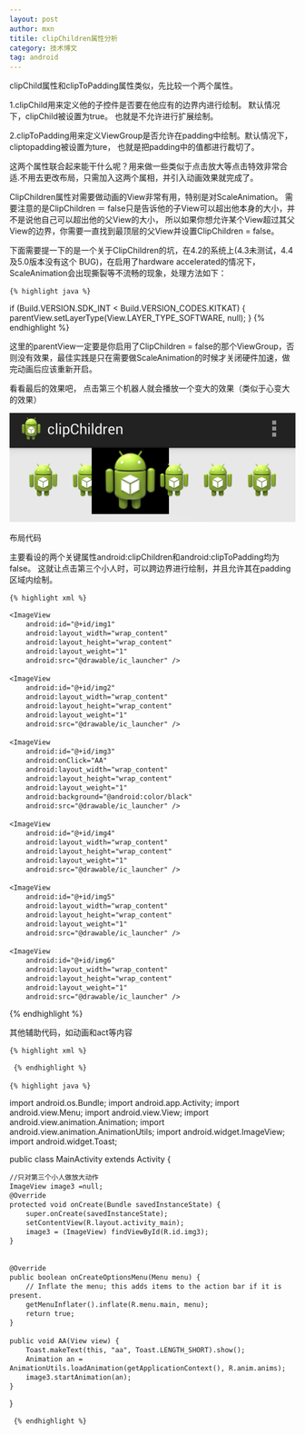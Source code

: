 ```yaml
---
layout: post
author: mxn
titile: clipChildren属性分析
category: 技术博文
tag: android
---
```


clipChild属性和clipToPadding属性类似，先比较一个两个属性。

1.clipChild用来定义他的子控件是否要在他应有的边界内进行绘制。 默认情况下，clipChild被设置为true。 也就是不允许进行扩展绘制。

2.clipToPadding用来定义ViewGroup是否允许在padding中绘制。默认情况下，cliptopadding被设置为ture， 也就是把padding中的值都进行裁切了。

这两个属性联合起来能干什么呢？用来做一些类似于点击放大等点击特效非常合适.不用去更改布局，只需加入这两个属相，并引入动画效果就完成了。

ClipChildren属性对需要做动画的View非常有用，特别是对ScaleAnimation。
需要注意的是ClipChildren ＝ false只是告诉他的子View可以超出他本身的大小，并不是说他自己可以超出他的父View的大小，
所以如果你想允许某个View超过其父View的边界，你需要一直找到最顶层的父View并设置ClipChildren = false。

下面需要提一下的是一个关于ClipChildren的坑，在4.2的系统上(4.3未测试，4.4及5.0版本没有这个 BUG)，在启用了hardware accelerated的情况下，
ScaleAnimation会出现撕裂等不流畅的现象，处理方法如下：

    {% highlight java %}
if (Build.VERSION.SDK_INT < Build.VERSION_CODES.KITKAT) {
    parentView.setLayerType(View.LAYER_TYPE_SOFTWARE, null);
 }
    {% endhighlight %}

这里的parentView一定要是你启用了ClipChildren = false的那个ViewGroup，否则没有效果，最佳实践是只在需要做ScaleAnimation的时候才关闭硬件加速，做完动画后应该重新开启。

<!-- more -->

看看最后的效果吧， 点击第三个机器人就会播放一个变大的效果（类似于心变大的效果）

![](https://raw.githubusercontent.com/mxn21/mxn21.github.io/master/public/img/img114.png)

布局代码

主要看设的两个关键属性android:clipChildren和android:clipToPadding均为false。
这就让点击第三个小人时，可以跨边界进行绘制，并且允许其在padding区域内绘制。

    {% highlight xml %}

<LinearLayout xmlns:android="http://schemas.android.com/apk/res/android"
    xmlns:tools="http://schemas.android.com/tools"
    android:layout_width="match_parent"
    android:layout_height="match_parent"
    android:paddingBottom="@dimen/activity_vertical_margin"
    android:paddingLeft="@dimen/activity_horizontal_margin"
    android:paddingRight="@dimen/activity_horizontal_margin"
    android:paddingTop="@dimen/activity_vertical_margin"
    tools:context=".MainActivity"
    android:clipChildren="false"
    android:clipToPadding="false">

    <ImageView
        android:id="@+id/img1"
        android:layout_width="wrap_content"
        android:layout_height="wrap_content"
        android:layout_weight="1"
        android:src="@drawable/ic_launcher" />

    <ImageView
        android:id="@+id/img2"
        android:layout_width="wrap_content"
        android:layout_height="wrap_content"
        android:layout_weight="1"
        android:src="@drawable/ic_launcher" />

    <ImageView
        android:id="@+id/img3"
        android:onClick="AA"
        android:layout_width="wrap_content"
        android:layout_height="wrap_content"
        android:layout_weight="1"
        android:background="@android:color/black"
        android:src="@drawable/ic_launcher" />

    <ImageView
        android:id="@+id/img4"
        android:layout_width="wrap_content"
        android:layout_height="wrap_content"
        android:layout_weight="1"
        android:src="@drawable/ic_launcher" />

    <ImageView
        android:id="@+id/img5"
        android:layout_width="wrap_content"
        android:layout_height="wrap_content"
        android:layout_weight="1"
        android:src="@drawable/ic_launcher" />

    <ImageView
        android:id="@+id/img6"
        android:layout_width="wrap_content"
        android:layout_height="wrap_content"
        android:layout_weight="1"
        android:src="@drawable/ic_launcher" />

</LinearLayout>
    {% endhighlight %}

其他辅助代码，如动画和act等内容

    {% highlight xml %}
<?xml version="1.0" encoding="utf-8"?>
<scale
    xmlns:android="http://schemas.android.com/apk/res/android"
    android:fromXScale="1.0"
    android:fromYScale="1.0"
    android:toXScale="3.0"
    android:toYScale="3.0"
    android:duration="2000"
       android:pivotX="50%"
       android:pivotY="50%"
    >
</scale>

     {% endhighlight %}

    {% highlight java %}
import android.os.Bundle;
import android.app.Activity;
import android.view.Menu;
import android.view.View;
import android.view.animation.Animation;
import android.view.animation.AnimationUtils;
import android.widget.ImageView;
import android.widget.Toast;

public class MainActivity extends Activity {

    //只对第三个小人做放大动作
    ImageView image3 =null;
    @Override
    protected void onCreate(Bundle savedInstanceState) {
        super.onCreate(savedInstanceState);
        setContentView(R.layout.activity_main);
        image3 = (ImageView) findViewById(R.id.img3);
    }


    @Override
    public boolean onCreateOptionsMenu(Menu menu) {
        // Inflate the menu; this adds items to the action bar if it is present.
        getMenuInflater().inflate(R.menu.main, menu);
        return true;
    }

    public void AA(View view) {
        Toast.makeText(this, "aa", Toast.LENGTH_SHORT).show();
        Animation an = AnimationUtils.loadAnimation(getApplicationContext(), R.anim.anims);
        image3.startAnimation(an);
    }

}

     {% endhighlight %}